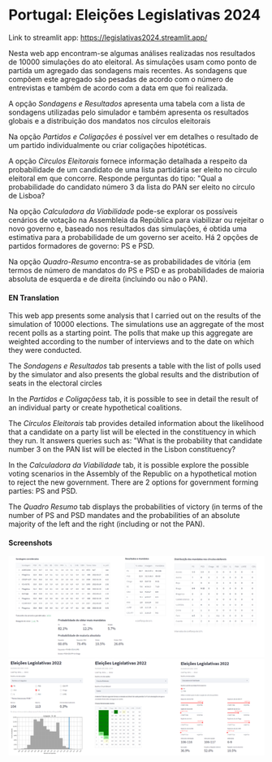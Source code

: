 # Portugal: Eleições Legislativas 2024

Link to streamlit app: https://legislativas2024.streamlit.app/

Nesta web app encontram-se algumas análises realizadas nos resultados de 10000 simulações do ato eleitoral. As simulações usam como ponto de partida um agregado das sondagens mais recentes. As sondagens que compõem este agregado são pesadas de acordo com o número de entrevistas e também de acordo com a data em que foi realizada.

A opção *Sondagens e Resultados* apresenta uma tabela com a lista de sondagens utilizadas pelo simulador e também apresenta os resultados globais e a distribuição dos mandatos nos círculos eleitorais

Na opção *Partidos e Coligações* é possível ver em detalhes o resultado de um partido individualmente ou criar coligações hipotéticas.

A opção *Círculos Eleitorais* fornece informação detalhada a respeito da probabilidade de um candidato de uma lista partidária ser eleito no círculo eleitoral em que concorre. Responde perguntas do tipo: "Qual a probabilidade do candidato número 3 da lista do PAN ser eleito no círculo de Lisboa?

Na opção *Calculadora da Viabilidade* pode-se explorar os possíveis cenários de votação na Assembleia da República para viabilizar ou rejeitar o novo governo e, baseado nos resultados das simulações, é obtida uma estimativa para a probabilidade de um governo ser aceito. Há 2 opções de partidos formadores de governo: PS e PSD.

Na opção *Quadro-Resumo* encontra-se as probabilidades de vitória (em termos de número de mandatos do PS e PSD e as probabilidades de maioria absoluta de esquerda e de direita (incluindo ou não o PAN).

#### EN Translation

This web app presents some analysis that I carried out on the results of the simulation of 10000 elections. The simulations use an aggregate of the most recent polls as a starting point. The polls that make up this aggregate are weighted according to the number of interviews and to the date on which they were conducted.

The *Sondagens e Resultados* tab presents a table with the list of polls used by the simulator and also presents the global results and the distribution of seats in the electoral circles

In the *Partidos e Coligaçõess* tab, it is possible to see in detail the result of an individual party or create hypothetical coalitions.

The *Círculos Eleitorais* tab provides detailed information about the likelihood that a candidate on a party list will be elected in the constituency in which they run. It answers queries such as: "What is the probability that candidate number 3 on the PAN list will be elected in the Lisbon constituency?

In the *Calculadora da Viabilidade* tab, it is possible explore the possible voting scenarios in the Assembly of the Republic on a hypothetical motion to reject the new government. There are 2 options for government forming parties: PS and PSD.

The *Quadro Resumo* tab displays the probabilities of victory (in terms of the number of PS and PSD mandates and the probabilities of an absolute majority of the left and the right (including or not the PAN).

#### Screenshots


<img src="legislativas_screenshot1.png" alt="Sondagens e previsão de resultados globais"/>


<img src="legislativas_screenshot2.png" alt="Análise de coligações e círculos eleitorais"/>
